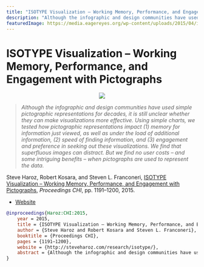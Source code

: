 ```yaml
---
title: "ISOTYPE Visualization – Working Memory, Performance, and Engagement with Pictographs"
description: "Although the infographic and design communities have used simple pictographic representations for decades, it is still unclear whether they can make visualizations more effective. Using simple charts, we tested how pictographic representations impact (1) memory for information just viewed, as well as under the load of additional information, (2) speed of finding information, and (3) engagement and preference in seeking out these visualizations. We find that superfluous images can distract. But we find no user costs – and some intriguing benefits – when pictographs are used to represent the data."
featuredImage: https://media.eagereyes.org/wp-content/uploads/2015/04/isotype-teaser-825x510.jpg
---
```


# ISOTYPE Visualization – Working Memory, Performance, and Engagement with Pictographs

<p align="center"><img src="https://media.eagereyes.org/wp-content/uploads/2015/04/isotype-teaser-825x510.jpg" /></p>

> _Although the infographic and design communities have used simple pictographic representations for decades, it is still unclear whether they can make visualizations more effective. Using simple charts, we tested how pictographic representations impact (1) memory for information just viewed, as well as under the load of additional information, (2) speed of finding information, and (3) engagement and preference in seeking out these visualizations. We find that superfluous images can distract. But we find no user costs – and some intriguing benefits – when pictographs are used to represent the data._

Steve Haroz, Robert Kosara, and Steven L. Franconeri, <a href="https://media.eagereyes.org/papers/2015/Haroz-CHI-2015.pdf" target="_blank">ISOTYPE Visualization – Working Memory, Performance, and Engagement with Pictographs</a>, _Proceedings CHI_, pp. 1191–1200, 2015.

- <a href="http://steveharoz.com/research/isotype/">Website</a>

```bibtex
@inproceedings{Haroz:CHI:2015,
	year = 2015,
	title = {ISOTYPE Visualization – Working Memory, Performance, and Engagement with Pictographs},
	author = {Steve Haroz and Robert Kosara and Steven L. Franconeri},
	booktitle = {Proceedings CHI},
	pages = {1191–1200},
	website = {http://steveharoz.com/research/isotype/},
	abstract = {Although the infographic and design communities have used simple pictographic representations for decades, it is still unclear whether they can make visualizations more effective. Using simple charts, we tested how pictographic representations impact (1) memory for information just viewed, as well as under the load of additional information, (2) speed of finding information, and (3) engagement and preference in seeking out these visualizations. We find that superfluous images can distract. But we find no user costs – and some intriguing benefits – when pictographs are used to represent the data.},
}
```

